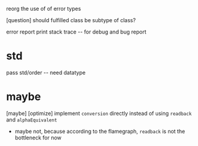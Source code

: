 reorg the use of of error types

[question] should fulfilled class be subtype of class?

error report print stack trace -- for debug and bug report

# std

pass std/order -- need datatype

# maybe

[maybe] [optimize] implement `conversion` directly instead of using `readback` and `alphaEquivalent`

- maybe not, because according to the flamegraph, `readback` is not the bottleneck for now
